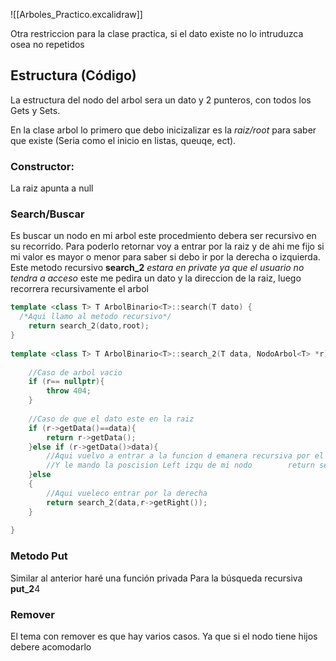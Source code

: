 ![[Arboles_Practico.excalidraw]]


Otra restriccion para la clase practica, si el dato existe no lo intruduzca osea no repetidos
## Estructura (Código) 

La estructura del nodo del arbol sera un dato y 2 punteros, con todos los Gets y Sets.


En la clase arbol lo primero que debo inicizalizar es la _raiz/root_ para saber que existe (Seria como el inicio en listas, queuqe, ect). 

### Constructor: 
La raiz apunta a null


### Search/Buscar
Es buscar un nodo en mi arbol este procedmiento debera ser recursivo en su recorrido. Para poderlo retornar voy a entrar por la raiz y de ahi me fijo si mi valor es mayor o menor para saber si debo ir por la derecha o izquierda. Este metodo recursivo **search_2** _estara en private ya que el usuario no tendra a acceso_ este me pedira un dato y la direccion de la raiz, luego recorrera recursivamente el arbol

```cpp
template <class T> T ArbolBinario<T>::search(T dato) {  
  /*Aqui llamo al metodo recursivo*/  
    return search_2(dato,root);  
}  
  
template <class T> T ArbolBinario<T>::search_2(T data, NodoArbol<T> *r){  
      
    //Caso de arbol vacio  
    if (r== nullptr){  
        throw 404;  
    }  
  
    //Caso de que el dato este en la raiz  
    if (r->getData()==data){  
        return r->getData();  
    }else if (r->getData()>data){  
        //Aqui vuelvo a entrar a la funcion d emanera recursiva por el lado izquierdo  
        //Y le mando la poscision Left izqu de mi nodo        return search_2(data,r->getLeft());  
    }else  
    {  
        //Aqui vueleco entrar por la derecha  
        return search_2(data,r->getRight());  
    }  
      
}
```

### Metodo Put
Similar al anterior haré una función privada Para la búsqueda recursiva **put_2**4


### Remover
El tema con remover es que hay varios casos. Ya que si el nodo tiene hijos debere acomodarlo 


